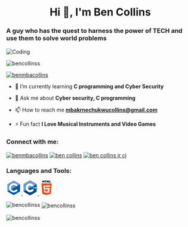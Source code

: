 <h1 align="center">Hi 👋, I'm Ben Collins</h1>
<h3 align="Left">A guy who has the quest to harness the power of TECH and use them to solve world problems</h3>
<img align="center" alt="Coding" width="500" src="https://www.freecodecamp.org/news/content/images/2022/11/hire-full-stack-developers1546507474317-1.gif">

<p align="left"> <img src="https://komarev.com/ghpvc/?username=bencollinss&label=Profile%20views&color=0e75b6&style=flat" alt="bencollinss" /> </p>

<p align="left"> <a href="https://twitter.com/benmbacollins" target="blank"><img src="https://img.shields.io/twitter/follow/benmbacollins?logo=twitter&style=for-the-badge" alt="benmbacollins" /></a> </p>

- 🌱 I’m currently learning **C programming and Cyber Security**

- 💬 Ask me about **Cyber security, C programming**

- 📫 How to reach me **mbakrnechukwucollins@gmail.com**

- ⚡ Fun fact **I Love Musical Instruments and Video Games**

<h3 align="left">Connect with me:</h3>
<p align="left">
<a href="https://twitter.com/benmbacollins" target="blank"><img align="center" src="https://raw.githubusercontent.com/rahuldkjain/github-profile-readme-generator/master/src/images/icons/Social/twitter.svg" alt="benmbacollins" height="30" width="40" /></a>
<a href="https://linkedin.com/in/ben collins" target="blank"><img align="center" src="https://raw.githubusercontent.com/rahuldkjain/github-profile-readme-generator/master/src/images/icons/Social/linked-in-alt.svg" alt="ben collins" height="30" width="40" /></a>
<a href="https://fb.com/ben collins jr cj" target="blank"><img align="center" src="https://raw.githubusercontent.com/rahuldkjain/github-profile-readme-generator/master/src/images/icons/Social/facebook.svg" alt="ben collins jr cj" height="30" width="40" /></a>
</p>

<h3 align="left">Languages and Tools:</h3>
<p align="left"> <a href="https://www.cprogramming.com/" target="_blank" rel="noreferrer"> <img src="https://raw.githubusercontent.com/devicons/devicon/master/icons/c/c-original.svg" alt="c" width="40" height="40"/> </a> <a href="https://www.w3schools.com/cpp/" target="_blank" rel="noreferrer"> <img src="https://raw.githubusercontent.com/devicons/devicon/master/icons/cplusplus/cplusplus-original.svg" alt="cplusplus" width="40" height="40"/> </a> <a href="https://www.w3.org/html/" target="_blank" rel="noreferrer"> <img src="https://raw.githubusercontent.com/devicons/devicon/master/icons/html5/html5-original-wordmark.svg" alt="html5" width="40" height="40"/> </a> </p>

<p><img align="left" src="https://github-readme-stats.vercel.app/api/top-langs?username=bencollinss&show_icons=true&locale=en&layout=compact" alt="bencollinss" /></p>

<p>&nbsp;<img align="center" src="https://github-readme-stats.vercel.app/api?username=bencollinss&show_icons=true&locale=en" alt="bencollinss" /></p>

<p><img align="center" src="https://github-readme-streak-stats.herokuapp.com/?user=bencollinss&" alt="bencollinss" /></p>
